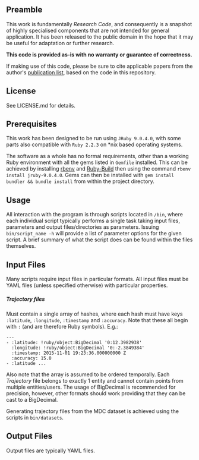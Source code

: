 ## Preamble
This work is fundamentally _Research Code_, and consequently is a snapshot of highly specialised components that are not intended for general application. It has been released to the public domain in the hope that it may be useful for adaptation or further research.

**This code is provided as-is with no warranty or guarantee of correctness.**

If making use of this code, please be sure to cite applicable papers from the author's [publication list](http://www2.warwick.ac.uk/fac/sci/dcs/people/research/csukai/), based on the code in this repository.

## License
See LICENSE.md for details.

## Prerequisites
This work has been designed to be run using `JRuby 9.0.4.0`, with some parts also compatible with `Ruby 2.2.3` on *nix based operating systems. 

The software as a whole has no formal requirements, other than a working Ruby environment with all the gems listed in `Gemfile` installed. This can be achieved by installing [rbenv](https://github.com/sstephenson/rbenv) and [Ruby-Build](https://github.com/sstephenson/ruby-build) then using the command `rbenv install jruby-9.0.4.0`. Gems can then be installed with `gem install bundler && bundle install` from within the project directory.

## Usage
All interaction with the program is through scripts located in `/bin`, where each individual script typically performs a single task taking input files, parameters and output files/directories as parameters. Issuing `bin/script_name -h` will provide a list of parameter options for the given script.
A brief summary of what the script does can be found within the files themselves.

## Input Files
Many scripts require input files in particular formats. All input files must be YAML files (unless specified otherwise) with particular properties.

##### *Trajectory* files
Must contain a single array of hashes, where each hash must have keys `:latitude`, `:longitude`, `:timestamp` and `:accuracy`. Note that these all begin with `:` (and are therefore Ruby symbols). E.g.:

```
---
- :latitude: !ruby/object:BigDecimal '0:12.3982938'
  :longitude: !ruby/object:BigDecimal '0:-2.3849384'
  :timestamp: 2015-11-01 19:23:36.000000000 Z
  :accuracy: 15.0
- :latitude ...
```

Also note that the array is assumed to be ordered temporally. Each *Trajectory* file belongs to exactly 1 entity and cannot contain points from multiple entities/users. The usage of BigDecimal is recommended for precision, however, other formats should work providing that they can be cast to a BigDecimal.

Generating trajectory files from the MDC dataset is achieved using the scripts in `bin/datasets`.

## Output Files
Output files are typically YAML files.